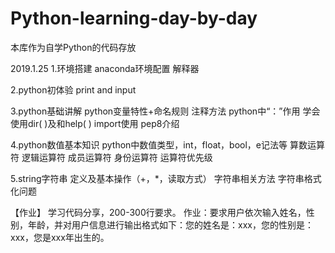 # Python-learning-day-by-day
本库作为自学Python的代码存放


2019.1.25
1.环境搭建
  anaconda环境配置
  解释器
  
2.python初体验
  print and input

3.python基础讲解
  python变量特性+命名规则
  注释方法
  python中“：”作用
  学会使用dir( )及和help( )
  import使用
  pep8介绍

4.python数值基本知识
  python中数值类型，int，float，bool，e记法等
  算数运算符
  逻辑运算符
  成员运算符
  身份运算符
  运算符优先级

5.string字符串
  定义及基本操作（+，*，读取方式）
  字符串相关方法
  字符串格式化问题

【作业】
  学习代码分享，200-300行要求。
  作业：要求用户依次输入姓名，性别，年龄，并对用户信息进行输出格式如下：您的姓名是：xxx，您的性别是：xxx，您是xxx年出生的。
